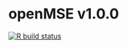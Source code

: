 # openMSE v1.0.0

[![R build status](https://github.com/Blue-Matter/openMSE/workflows/R-CMD-check/badge.svg)](https://github.com/Blue-Matter/openMSE/actions)

